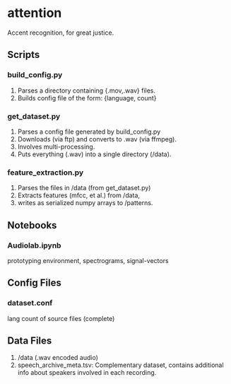 # attention
Accent recognition, for great justice.

## Scripts

### build_config.py
1. Parses a directory containing <lang><num>{.mov,.wav} files.
2. Builds config file of the form: {language,  count}

### get_dataset.py
1. Parses a config file generated by build_config.py
2. Downloads (via ftp) and converts to .wav (via ffmpeg).
3. Involves multi-processing.
4. Puts everything (.wav) into a single directory (/data).

### feature_extraction.py
1. Parses the files in /data (from get_dataset.py)
2. Extracts features (mfcc, et al.) from /data,
3. writes as serialized numpy arrays to /patterns.

## Notebooks

### Audiolab.ipynb
prototyping environment,
spectrograms, signal-vectors

## Config Files

### dataset.conf
lang count of source files (complete)

## Data Files
1. /data (.wav encoded audio)
2. speech_archive_meta.tsv: Complementary dataset, contains additional info about speakers involved in each recording.

